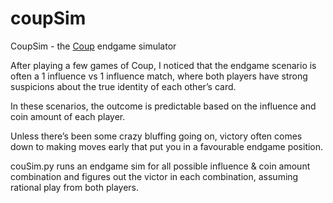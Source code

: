 # coupSim
CoupSim - the [Coup](https://boardgamegeek.com/boardgame/131357/coup) endgame simulator

After playing a few games of Coup, I noticed that the endgame scenario is often a 1 influence vs 1 influence match, where both players have strong suspicions about the true identity of each other’s card.

In these scenarios, the outcome is predictable based on the influence and coin amount of each player.

Unless there’s been some crazy bluffing going on, victory often comes down to making moves early that put you in a favourable endgame position. 

couSim.py runs an endgame sim for all possible influence & coin amount combination and figures out the victor in each combination, assuming rational play from both players.



